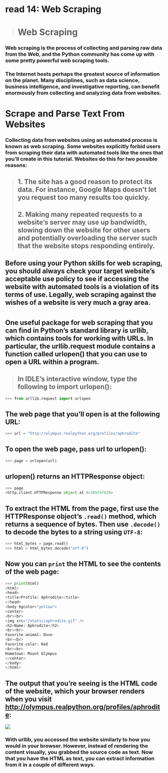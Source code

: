 # read 14: Web Scraping
># Web Scraping 
### Web scraping is the process of collecting and parsing raw data from the Web, and the Python community has come up with some pretty powerful web scraping tools.

### The Internet hosts perhaps the greatest source of information on the planet. Many disciplines, such as data science, business intelligence, and investigative reporting, can benefit enormously from collecting and analyzing data from websites.



# Scrape and Parse Text From Websites
### Collecting data from websites using an automated process is known as web scraping. Some websites explicitly forbid users from scraping their data with automated tools like the ones that you’ll create in this tutorial. Websites do this for two possible reasons:

>## 1. The site has a good reason to protect its data. For instance, Google Maps doesn’t let you request too many results too quickly.
>## 2. Making many repeated requests to a website’s server may use up bandwidth, slowing down the website for other users and potentially overloading the server such that the website stops responding entirely.
## Before using your Python skills for web scraping, you should always check your target website’s acceptable use policy to see if accessing the website with automated tools is a violation of its terms of use. Legally, web scraping against the wishes of a website is very much a gray area.

#
## One useful package for web scraping that you can find in Python’s standard library is urllib, which contains tools for working with URLs. In particular, the urllib.request module contains a function called urlopen() that you can use to open a URL within a program.

>##  In IDLE’s interactive window, type the following to import urlopen():

```python
>>> from urllib.request import urlopen
```
## The web page that you’ll open is at the following URL:

```python
>>> url = "http://olympus.realpython.org/profiles/aphrodite"
```
## To open the web page, pass url to urlopen():

```python
>>> page = urlopen(url)
```
## urlopen() returns an HTTPResponse object:

```python
>>> page
<http.client.HTTPResponse object at 0x105fef820>
```
## To extract the HTML from the page, first use the HTTPResponse object’s `.read()` method, which returns a sequence of bytes. Then use `.decode()` to decode the bytes to a string using `UTF-8`:
```python
>>> html_bytes = page.read()
>>> html = html_bytes.decode("utf-8")
```
## Now you can `print` the HTML to see the contents of the web page:

```python
>>> print(html)
<html>
<head>
<title>Profile: Aphrodite</title>
</head>
<body bgcolor="yellow">
<center>
<br><br>
<img src="/static/aphrodite.gif" />
<h2>Name: Aphrodite</h2>
<br><br>
Favorite animal: Dove
<br><br>
Favorite color: Red
<br><br>
Hometown: Mount Olympus
</center>
</body>
</html>
```
## The output that you’re seeing is the HTML code of the website, which your browser renders when you visit http://olympus.realpython.org/profiles/aphrodite:

<img src="https://files.realpython.com/media/website_aphrodite.10b67047ebc2.png">

### With urllib, you accessed the website similarly to how you would in your browser. However, instead of rendering the content visually, you grabbed the source code as text. Now that you have the HTML as text, you can extract information from it in a couple of different ways.






